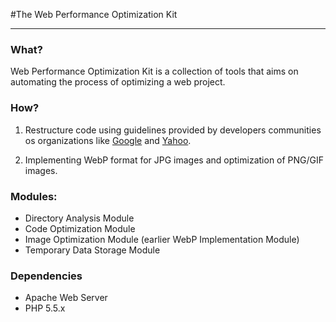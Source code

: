 #The Web Performance Optimization Kit

---

### What?
Web Performance Optimization Kit is a collection of tools that aims on automating the process of optimizing a web project.


### How?
1. Restructure code using guidelines provided by developers communities os organizations like [Google](https://developers.google.com/speed/docs/best-practices/rules_intro) and [Yahoo](http://developer.yahoo.com/performance/rules.html).

2. Implementing WebP format for JPG images and optimization of PNG/GIF images.


### Modules:
- Directory Analysis Module
- Code Optimization Module
- Image Optimization Module (earlier WebP Implementation Module)
- Temporary Data Storage Module


### Dependencies
- Apache Web Server
- PHP 5.5.x

